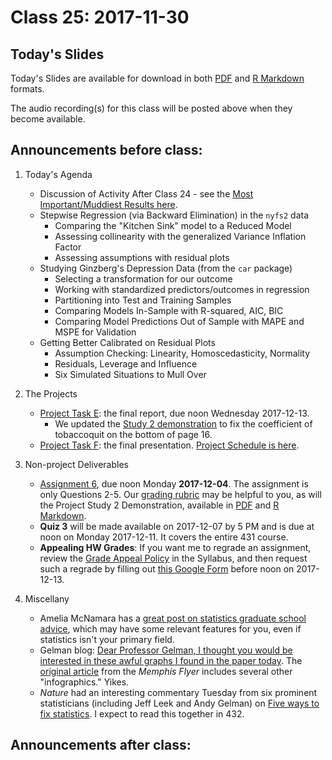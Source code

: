# Class 25: 2017-11-30

## Today's Slides

Today's Slides are available for download in both [PDF](https://github.com/THOMASELOVE/431slides/blob/master/class_25/431_2017_class-25-slides.pdf) and [R Markdown](https://github.com/THOMASELOVE/431slides/blob/master/class_25/431_2017_class-25-slides.Rmd) formats. 

The audio recording(s) for this class will be posted above when they become available.

## Announcements before class:

1. Today's Agenda
    - Discussion of Activity After Class 24 - see the [Most Important/Muddiest Results here](https://github.com/THOMASELOVE/431slides/blob/master/class_25/after24.md).
    - Stepwise Regression (via Backward Elimination) in the `nyfs2` data
        - Comparing the "Kitchen Sink" model to a Reduced Model
        - Assessing collinearity with the generalized Variance Inflation Factor
        - Assessing assumptions with residual plots
    - Studying Ginzberg's Depression Data (from the `car` package)
        - Selecting a transformation for our outcome
        - Working with standardized predictors/outcomes in regression
        - Partitioning into Test and Training Samples
        - Comparing Models In-Sample with R-squared, AIC, BIC
        - Comparing Model Predictions Out of Sample with MAPE and MSPE for Validation
    - Getting Better Calibrated on Residual Plots
        - Assumption Checking: Linearity, Homoscedasticity, Normality
        - Residuals, Leverage and Influence
        - Six Simulated Situations to Mull Over

2. The Projects
    - [Project Task E](https://github.com/THOMASELOVE/431project/tree/master/TaskE): the final report, due noon Wednesday 2017-12-13.
        - We updated the [Study 2 demonstration](https://github.com/THOMASELOVE/431project/tree/master/TaskE) to fix the coefficient of tobaccoquit on the bottom of page 16.
    - [Project Task F](https://github.com/THOMASELOVE/431project/tree/master/TaskF): the final presentation. [Project Schedule is here](https://github.com/THOMASELOVE/431project/blob/master/TaskF/SCHEDULE.md).

3. Non-project Deliverables
    - [Assignment 6](https://github.com/THOMASELOVE/431homework/blob/master/431-2017_assignment-6.md), due noon Monday **2017-12-04**. The assignment is only Questions 2-5. Our [grading rubric](https://github.com/THOMASELOVE/431homework/blob/master/HW6/README.md) may be helpful to you, as will the Project Study 2 Demonstration, available in [PDF](https://github.com/THOMASELOVE/431homework/blob/master/HW6/README.md) and [R Markdown](https://github.com/THOMASELOVE/431project/blob/master/TaskE/431-project-study2-demonstration.Rmd). 
    - **Quiz 3** will be made available on 2017-12-07 by 5 PM and is due at noon on Monday 2017-12-11. It covers the entire 431 course.
    - **Appealing HW Grades**: If you want me to regrade an assignment, review the [Grade Appeal Policy](https://thomaselove.github.io/431syllabus/general-course-policies.html#grade-appeal-policy---wait-until-december) in the Syllabus, and then request such a regrade by filling out [this Google Form](https://goo.gl/forms/v5zBIuGnrLkbiuXU2) before noon on 2017-12-13.

4. Miscellany
    - Amelia McNamara has a [great post on statistics graduate school advice](http://www.science.smith.edu/~amcnamara/blog/teaching/2016/10/19/GradSchool.html), which may have some relevant features for you, even if statistics isn't your primary field.
    - Gelman blog: [Dear Professor Gelman, I thought you would be interested in these awful graphs I found in the paper today](http://andrewgelman.com/2017/11/26/dear-professor-gelman-thought-interested-awful-graphs-found-paper-today/). The [original article](https://www.memphisflyer.com/NewsBlog/archives/2016/08/26/report-alcohol-crashes-down-distracted-driving-accidents-up) from the *Memphis Flyer* includes several other "infographics." Yikes.
    - *Nature* had an interesting commentary Tuesday from six prominent statisticians (including Jeff Leek and Andy Gelman) on [Five ways to fix statistics](https://www.nature.com/articles/d41586-017-07522-z?utm_source=FBK_NatureNews&sf174540015=1). I expect to read this together in 432. 
    

## Announcements after class:
 

